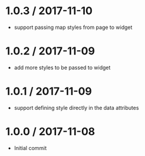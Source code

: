 
1.0.3 / 2017-11-10
==================

 * support passing map styles from page to widget

1.0.2 / 2017-11-09
==================

 * add more styles to be passed to widget

1.0.1 / 2017-11-09
==================

 * support defining style directly in the data attributes

1.0.0 / 2017-11-08
==================

 * Initial commit

